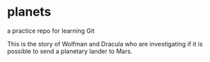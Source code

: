 # planets
 a practice repo for learning Git

This is the story of Wolfman and Dracula who are investigating if it is possible to send a planetary lander to Mars.
